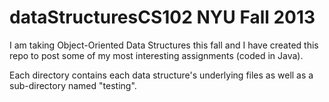 dataStructuresCS102
NYU Fall 2013
=====================
 
I am taking Object-Oriented Data Structures this fall and I have created this repo
to post some of my most interesting assignments (coded in Java).

Each directory contains each data structure's underlying files as well as a
sub-directory named "testing".

